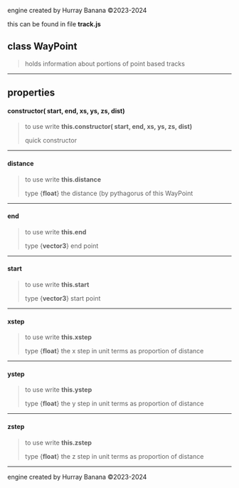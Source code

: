 engine created by Hurray Banana &copy;2023-2024

this can be found in file **track.js**
## class WayPoint
> holds information about portions of point based tracks
> 
> 

---

## properties
#### constructor( start,  end,  xs,  ys,  zs,  dist)
> to use write **this.constructor( start,  end,  xs,  ys,  zs,  dist)**
> 
> quick constructor
> 
> 

---

#### distance
> to use write **this.distance**
> 
> 
> type {**float**} the distance (by pythagorus of this WayPoint
> 
> 

---

#### end
> to use write **this.end**
> 
> 
> type {**vector3**} end point
> 
> 

---

#### start
> to use write **this.start**
> 
> 
> type {**vector3**} start point
> 
> 

---

#### xstep
> to use write **this.xstep**
> 
> 
> type {**float**} the x step in unit terms as proportion of distance
> 
> 

---

#### ystep
> to use write **this.ystep**
> 
> 
> type {**float**} the y step in unit terms as proportion of distance
> 
> 

---

#### zstep
> to use write **this.zstep**
> 
> 
> type {**float**} the z step in unit terms as proportion of distance
> 
> 

---

engine created by Hurray Banana &copy;2023-2024
